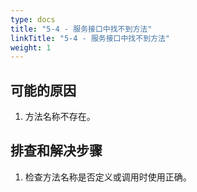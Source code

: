 ```yaml
---
type: docs
title: "5-4 - 服务接口中找不到方法"
linkTitle: "5-4 - 服务接口中找不到方法"
weight: 1
---
```


## 可能的原因

1. 方法名称不存在。


## 排查和解决步骤

1. 检查方法名称是否定义或调用时使用正确。

<p style="margin-top: 3rem;"> </p>